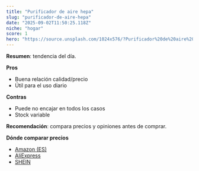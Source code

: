 ```yaml
---
title: "Purificador de aire hepa"
slug: "purificador-de-aire-hepa"
date: "2025-09-02T11:50:25.118Z"
niche: "hogar"
score: 1
hero: "https://source.unsplash.com/1024x576/?Purificador%20de%20aire%20hepa"
---
```


**Resumen**: tendencia del día.

**Pros**
- Buena relación calidad/precio
- Útil para el uso diario

**Contras**
- Puede no encajar en todos los casos
- Stock variable

**Recomendación**: compara precios y opiniones antes de comprar.

**Dónde comparar precios**
- [Amazon (ES)](https://www.amazon.es/s?k=Purificador%20de%20aire%20hepa&tag=teknovashop25-21&language=es_ES)
- [AliExpress](https://es.aliexpress.com/wholesale?SearchText=Purificador%20de%20aire%20hepa)
- [SHEIN](https://es.shein.com/pdsearch/Purificador%20de%20aire%20hepa/)
